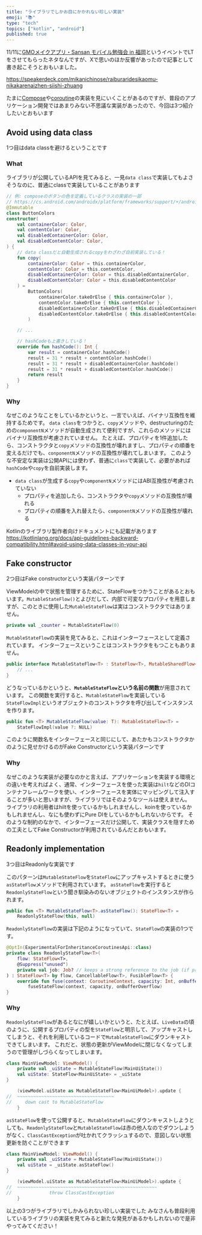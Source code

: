 ```yaml
---
title: "ライブラリでしかお目にかかれない珍しい実装"
emoji: "📚"
type: "tech"
topics: ["kotlin", "android"]
published: true
---
```


11/11に[GMOメイクアプリ・Sansan モバイル勉強会 in 福岡](https://sansan.connpass.com/event/335012/)というイベントでLTをさせてもらったネタなんですが、Xで思いのほか反響があったので記事として書き起こそうとおもいました。

https://speakerdeck.com/mikanichinose/raiburaridesikaomu-nikakarenaizhen-siishi-zhuang

たまに[Compose](https://cs.android.com/androidx/platform/frameworks/support/+/androidx-main:compose/)や[coroutine](https://github.com/Kotlin/kotlinx.coroutines)の実装を見にいくことがあるのですが、普段のアプリケーション開発ではあまりみない不思議な実装があったので、今回は3つ紹介したいとおもいます

## Avoid using data class

1つ目はdata classを避けるということです

### What

ライブラリが公開しているAPIを見てみると、一見`data class`で実装してもよさそうなのに、普通にclassで実装していることがあります

```kotlin
// 例: composeのボタンの色を定義しているクラスの実装の一部
// https://cs.android.com/androidx/platform/frameworks/support/+/androidx-main:compose/material3/material3/src/commonMain/kotlin/androidx/compose/material3/Button.kt;l=1217-1279
@Immutable
class ButtonColors
constructor(
    val containerColor: Color,
    val contentColor: Color,
    val disabledContainerColor: Color,
    val disabledContentColor: Color,
) {
    // data classだと自動生成されるcopyをわざわざ自前実装している！
    fun copy(
        containerColor: Color = this.containerColor,
        contentColor: Color = this.contentColor,
        disabledContainerColor: Color = this.disabledContainerColor,
        disabledContentColor: Color = this.disabledContentColor
    ) =
        ButtonColors(
            containerColor.takeOrElse { this.containerColor },
            contentColor.takeOrElse { this.contentColor },
            disabledContainerColor.takeOrElse { this.disabledContainerColor },
            disabledContentColor.takeOrElse { this.disabledContentColor },
        )

    // ...

    // hashCodeも上書きしている！
    override fun hashCode(): Int {
        var result = containerColor.hashCode()
        result = 31 * result + contentColor.hashCode()
        result = 31 * result + disabledContainerColor.hashCode()
        result = 31 * result + disabledContentColor.hashCode()
        return result
    }
}
```

### Why

なぜこのようなことをしているかというと、一言でいえば、バイナリ互換性を維持するためです。
`data class`をつかうと、`copy`メソッドや、destructuringのための`componentN`メソッドが自動生成されて便利ですが、これらのメソッドにはバイナリ互換性が考慮されていません。
たとえば、プロパティを1件追加したら、コンストラクタと`copy`メソッドの互換性が壊れますし、プロパティの順番を変えるだけでも、`conponentN`メソッドの互換性が壊れてしまいます。
このような不安定な実装は公開APIには使わず、普通に`class`で実装して、必要があれば`hashCode`や`copy`を自前実装します。

- `data class`が生成する`copy`や`componentN`メソッドにはABI互換性が考慮されていない
  - プロパティを追加したら、コンストラクタや`copy`メソッドの互換性が壊れる
  - プロパティの順番を入れ替えたら、`componentN`メソッドの互換性が壊れる


Kotlinのライブラリ製作者向けドキュメントにも記載があります
https://kotlinlang.org/docs/api-guidelines-backward-compatibility.html#avoid-using-data-classes-in-your-api

## Fake constructor

2つ目はFake constructorという実装パターンです


ViewModelの中で状態を管理するために、StateFlowをつかうことがあるとおもいます。`MutableStateFlow()`とよびだして、内部で可変なプロパティを用意しますが、このときに使用した`MutableStateFlow`は実はコンストラクタではありません。

```kotlin
private val _counter = MutableStateFlow(0)
```

`MutableStateFlow`の実装を見てみると、これはインターフェースとして定義されています。
インターフェースということはコンストラクタをもつこともありません。

```kotlin
public interface MutableStateFlow<T> : StateFlow<T>, MutableSharedFlow<T> {
    // ...
}
```

どうなっているかというと、**`MutableStateFlow`という名前の関数**が用意されています。
この関数を実行すると、`MutableStateFlow`を実装している`StateFlowImpl`というオブジェクトのコンストラクタを呼び出してインスタンスを作ります。

```kotlin
public fun <T> MutableStateFlow(value: T): MutableStateFlow<T> = 
    StateFlowImpl(value ?: NULL)
```

このように関数名をインターフェースと同じにして、あたかもコンストラクタかのように見せかけるのがFake Constructorという実装パターンです

### Why

なぜこのような実装が必要なのかと言えば、アプリケーションを実装する環境との違いを考えればよく、通常、インターフェースを使った実装は`hilt`などのDIコンテナフレームワークを使い、インターフェースを実体にマッピングして注入することが多いと思いますが、ライブラリではそのようなツールは使えません。
ライブラリの利用者はhiltを使っているかもしれませんし、koinを使っているかもしれませんし、なにも使わずにPure DIをしているかもしれないからです。
そのような制約のなかで、インターフェースだけ公開して、実装クラスを隠すための工夫としてFake Constructorが利用されているんだとおもいます。

## Readonly implementation

3つ目はReadonlyな実装です

このパターンは`MutableStateFlow`を`StateFlow`にアップキャストするときに使う`asStateFlow`メソッドで利用されています。
`asStateFlow`を実行すると`ReadonlyStateFlow`という聞き馴染みのないオブジェクトのインスタンスが作られます。

```kotlin
public fun <T> MutableStateFlow<T>.asStateFlow(): StateFlow<T> =
    ReadonlyStateFlow(this, null)
```

`ReadonlyStateFlow`の実装は下記のようになっていて、`StateFlow`の実装の1つです。

```kotlin
@OptIn(ExperimentalForInheritanceCoroutinesApi::class)
private class ReadonlyStateFlow<T>(
    flow: StateFlow<T>,
    @Suppress("unused")
    private val job: Job? // keeps a strong reference to the job (if present)
) : StateFlow<T> by flow, CancellableFlow<T>, FusibleFlow<T> {
    override fun fuse(context: CoroutineContext, capacity: Int, onBufferOverflow: BufferOverflow) =
        fuseStateFlow(context, capacity, onBufferOverflow)
}
```

### Why

`ReadonlyStateFlow`があるとなにが嬉しいかというと、たとえば、`LiveData`の頃のように、公開するプロパティの型を`StateFlow`と明示して、アップキャストしてしまうと、それを利用しているコードで`MutableStateFlow`にダウンキャストできてしまいます。
これだと、状態の更新がViewModelに閉じなくなってしまうので管理がしづらくなってしまいます。

```kotlin
class MainViewModel: ViewModel() {
    private val _uiState = MutableStateFlow(MainUiState())
    val uiState: StateFlow<MainUiState> = _uiState
}

    (viewModel.uiState as MutableStateFlow<MainUiModel>).update {
//  ~~~~~~~~~~~~~~~~~~~~~~~~~~~~~~~~~~~~
//     down cast to MutableStateFlow
    }
```

`asStateFlow`を使って公開すると、`MutableStateFlow`にダウンキャストしようとしても、`ReadonlyStateFlow`と`MutableStateFlow`は赤の他人なのでダウンしようがなく、`ClassCastException`が吐かれてクラッシュするので、意図しない状態更新を防ぐことができます

```kotlin
class MainViewModel: ViewModel() {
    private val _uiState = MutableStateFlow(MainUiState())
    val uiState = _uiState.asStateFlow()
}

    (viewModel.uiState as MutableStateFlow<MainUiModel>).update {
//  ~~~~~~~~~~~~~~~~~~~~~~~~~~~~~~~~~~~~~~~~~~~~~~~~~~~~
//              throw ClassCastException
    }
```

以上の3つがライブラリでしかみられない珍しい実装でした
みなさんも普段利用しているライブラリの実装を見てみると新たな発見があるかもしれないので是非やってみてください！

